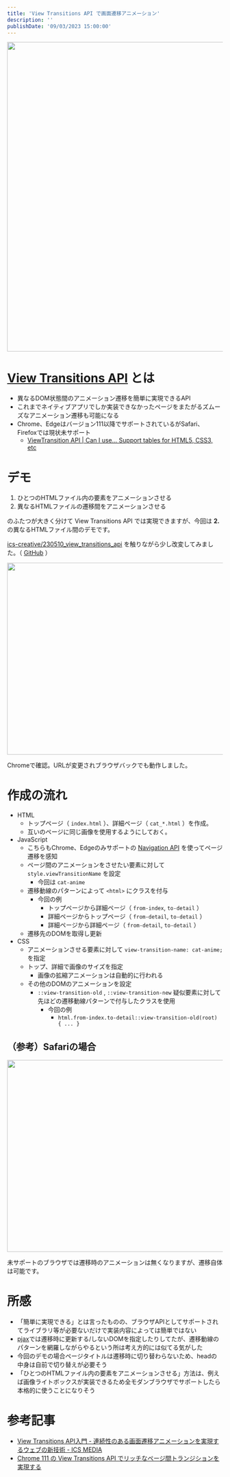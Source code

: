 ```yaml
---
title: 'View Transitions API で画面遷移アニメーション'
description: ''
publishDate: '09/03/2023 15:00:00'
---
```


<p><span itemscope itemtype="http://schema.org/Photograph"><img src="/images/hatena/20230918203032.png" width="1200" height="721" loading="lazy" title="" class="hatena-fotolife" itemprop="image" /></span></p>

<h1 id="View-Transitions-API-とは"><a href="https://developer.mozilla.org/en-US/docs/Web/API/View_Transitions_API">View Transitions API</a> とは</h1>

<ul>
<li>異なるDOM状態間のアニメーション遷移を簡単に実現できるAPI</li>
<li>これまでネイティブアプリでしか実装できなかったページをまたがるズムーズなアニメーション遷移も可能になる</li>
<li>Chrome、Edgeはバージョン111以降でサポートされているがSafari、Firefoxでは現状未サポート

<ul>
<li><a href="https://caniuse.com/mdn-api_viewtransition">ViewTransition API | Can I use... Support tables for HTML5, CSS3, etc</a></li>
</ul>
</li>
</ul>

<h1 id="デモ">デモ</h1>

<ol>
<li>ひとつのHTMLファイル内の要素をアニメーションさせる</li>
<li>異なるHTMLファイルの遷移間をアニメーションさせる</li>
</ol>

<p>のふたつが大きく分けて View Transitions API では実現できますが、今回は <strong>2.</strong> の異なるHTMLファイル間のデモです。</p>

<p><a href="https://github.com/ics-creative/230510_view_transitions_api">ics-creative/230510_view_transitions_api</a> を触りながら少し改変してみました。（ <a href="https://github.com/yuheijotaki/view-transitions-api">GitHub</a> ）</p>

<p><span itemscope itemtype="http://schema.org/Photograph"><img src="/images/hatena/20230918202637.gif" width="600" height="447" loading="lazy" title="" class="hatena-fotolife" itemprop="image" /></span></p>

<p>Chromeで確認。URLが変更されブラウザバックでも動作しました。</p>

<h1 id="作成の流れ">作成の流れ</h1>

<ul>
<li>HTML

<ul>
<li>トップページ（ <code>index.html</code> ）、詳細ページ（ <code>cat_*.html</code> ）を作成。</li>
<li>互いのページに同じ画像を使用するようにしておく。</li>
</ul>
</li>
<li>JavaScript

<ul>
<li>こちらもChrome、Edgeのみサポートの <a href="https://developer.mozilla.org/en-US/docs/Web/API/Navigation_API">Navigation API</a> を使ってページ遷移を感知</li>
<li>ページ間のアニメーションをさせたい要素に対して <code>style.viewTransitionName</code> を設定

<ul>
<li>今回は <code>cat-anime</code></li>
</ul>
</li>
<li>遷移動線のパターンによって <code>&lt;html&gt;</code> にクラスを付与

<ul>
<li>今回の例

<ul>
<li>トップページから詳細ページ（ <code>from-index</code>, <code>to-detail</code> ）</li>
<li>詳細ページからトップページ（ <code>from-detail</code>, <code>to-detail</code> ）</li>
<li>詳細ページから詳細ページ（ <code>from-detail</code>, <code>to-detail</code> ）</li>
</ul>
</li>
</ul>
</li>
<li>遷移先のDOMを取得し更新</li>
</ul>
</li>
<li>CSS

<ul>
<li>アニメーションさせる要素に対して <code>view-transition-name: cat-anime;</code> を指定</li>
<li>トップ、詳細で画像のサイズを指定

<ul>
<li>画像の拡縮アニメーションは自動的に行われる</li>
</ul>
</li>
<li>その他のDOMのアニメーションを設定

<ul>
<li><code>::view-transition-old</code> , <code>::view-transition-new</code> 疑似要素に対して先ほどの遷移動線パターンで付与したクラスを使用

<ul>
<li>今回の例

<ul>
<li> <code>html.from-index.to-detail::view-transition-old(root) { ... }</code></li>
</ul>
</li>
</ul>
</li>
</ul>
</li>
</ul>
</li>
</ul>

<h2 id="参考Safariの場合">（参考）Safariの場合</h2>

<p><span itemscope itemtype="http://schema.org/Photograph"><img src="/images/hatena/20230918202640.gif" width="600" height="447" loading="lazy" title="" class="hatena-fotolife" itemprop="image" /></span></p>

<p>未サポートのブラウザでは遷移時のアニメーションは無くなりますが、遷移自体は可能です。</p>

<h1 id="所感">所感</h1>

<ul>
<li>「簡単に実現できる」とは言ったものの、ブラウザAPIとしてサポートされてライブラリ等が必要ないだけで実装内容によっては簡単ではない</li>
<li><a href="https://github.com/defunkt/jquery-pjax">pjax</a>では遷移時に更新する/しないDOMを指定したりしてたが、遷移動線のパターンを網羅しながらやるという所は考え方的には似てる気がした</li>
<li>今回のデモの場合ページタイトルは遷移時に切り替わらないため、headの中身は自前で切り替えが必要そう</li>
<li>「ひとつのHTMLファイル内の要素をアニメーションさせる」方法は、例えば画像ライトボックスが実装できるため全モダンブラウザでサポートしたら本格的に使うことになりそう</li>
</ul>

<h1 id="参考記事">参考記事</h1>

<ul>
<li><a href="https://ics.media/entry/230510/">View Transitions API入門 - 連続性のある画面遷移アニメーションを実現するウェブの新技術 - ICS MEDIA</a></li>
<li><a href="https://zenn.dev/yhatt/articles/cfa6c78fabc8fa">Chrome 111 の View Transitions API でリッチなページ間トランジションを実現する</a></li>
</ul>
